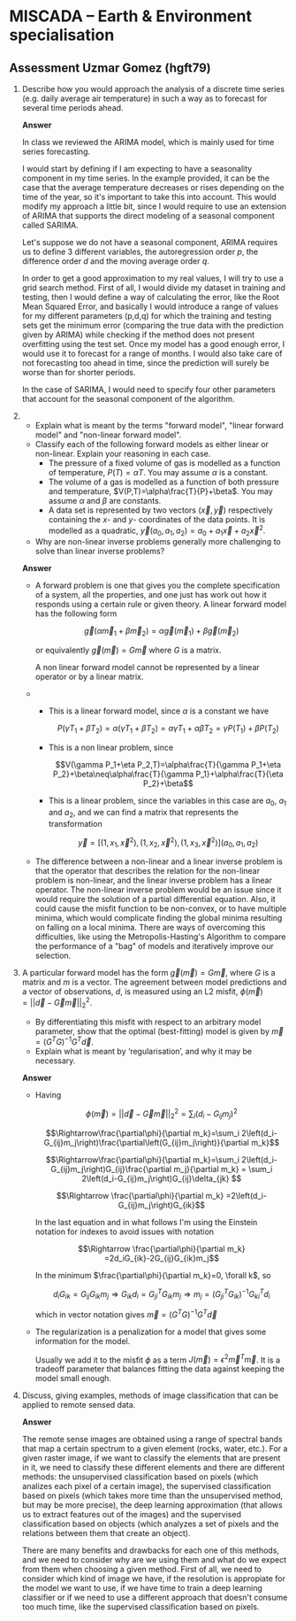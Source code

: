 # MISCADA – Earth & Environment specialisation 

## Assessment Uzmar Gomez (hgft79)

1. Describe how you would approach the analysis of a discrete time series (e.g. daily average air temperature) in such a way as to forecast for several time periods ahead.

    **Answer**

    In class we reviewed the ARIMA model, which is mainly used for time series forecasting. 

    I would start by defining if I am expecting to have a seasonality component in my time series. In the example provided, it can be the case that the average temperature decreases or rises depending on the time of the year, so it's important to take this into account. This would modify my approach a little bit, since I would require to use an extension of ARIMA that supports the direct modeling of a seasonal component called SARIMA.

    Let's suppose we do not have a seasonal component, ARIMA requires us to define 3 different variables, the autoregression order $p$, the difference order $d$ and the moving average order $q$. 

    In order to get a good approximation to my real values, I will try to use a grid search method. First of all, I would divide my dataset in training and testing, then I would define a way of calculating the error, like the Root Mean Squared Error, and basically I would introduce a range of values for my different parameters (p,d,q) for which the training and testing sets get the minimum error (comparing the true data with the prediction given by ARIMA) while checking if the method does not present overfitting using the test set. Once my model has a good enough error, I would use it to forecast for a range of months. I would also take care of not forecasting too ahead in time, since the prediction will surely be worse than for shorter periods.

    In the case of SARIMA, I would need to specify four other parameters that account for the seasonal component of the algorithm.


3.  * Explain what is meant by the terms "forward model", "linear forward model" and "non-linear forward model".  
    * Classify each of the following forward models as either linear or non-linear. Explain your reasoning in each case.  
        -  The pressure of a fixed volume of gas is modelled as a function of temperature, $P(T)=\alpha T$. You may assume $\alpha$ is a constant. 
        - The volume of a gas is modelled as a function of both pressure and temperature, $V(P,T)=\alpha\frac{T}{P}+\beta$. You may assume $\alpha$ and $\beta$ are constants. 
        - A data set is represented by two vectors $(\vec{x},\vec{y})$ respectively containing the $x$- and $y$- coordinates of the data points. It is modelled as a quadratic, $\vec{y}(a_0,a_1,a_2)=a_0 +a_1\vec{x}+a_2\vec{x}^2$. 
    * Why are non-linear inverse problems generally more challenging to solve than linear inverse problems? 

    **Answer**

    * A forward problem is one that gives you the complete specification of a system, all the properties, and one just has work out how it responds using a certain rule or given theory. A linear forward model has the following form

        $$\vec{g}\left(\alpha\vec{m}_1+\beta\vec{m}_2\right)=\alpha\vec{g}\left(\vec{m}_1\right)+\beta\vec{g}\left(\vec{m}_2\right)$$

        or equivalently  $\vec{g}\left(\vec{m}\right)=G\vec{m}$ where $G$ is a matrix.

        A non linear forward model cannot be represented by a linear operator or by a linear matrix.

    * - This is a linear forward model, since $\alpha$ is a constant we have 

        $$P(\gamma T_1+\beta T_2)=\alpha (\gamma T_1+\beta T_2)=\alpha\gamma T_1+\alpha\beta T_2=\gamma P(T_1) +\beta P(T_2)$$
    
      - This is a non linear problem, since 

        $$V(\gamma P_1+\eta P_2,T)=\alpha\frac{T}{\gamma P_1+\eta P_2}+\beta\neq\alpha\frac{T}{\gamma P_1}+\alpha\frac{T}{\eta P_2}+\beta$$
      
      - This is a linear problem, since the variables in this case are $a_0$, $a_1$ and $a_2$, and we can find a matrix that represents the transformation

        $$\vec{y}=[(1,x_1,\vec{x}^2),(1,x_2,\vec{x}^2),(1,x_3,\vec{x}^2)](a_0,a_1,a_2)$$

    * The difference between a non-linear and a linear inverse problem is that the operator that describes the relation for the non-linear problem is non-linear, and the linear inverse problem has a linear operator. The non-linear inverse problem would be an issue since it would require the solution of a partial differential equation. Also, it could cause the misfit function to be non-convex, or to have multiple minima, which would complicate finding the global minima resulting on falling on a local minima. There are ways of overcoming this difficulties, like using the Metropolis-Hasting's Algorithm to compare the performance of a "bag" of models and iteratively improve our selection.

4. A particular forward model has the form $\vec{g}(\vec{m})=G\vec{m}$, where $G$ is a matrix and $m$ is a vector. The agreement between model predictions and a vector of observations, $d$, is measured using an L2 misfit, $\phi(\vec{m})=||\vec{d}-\vec{G}\vec{m}||_2^2$.  
    * By differentiating this misfit with respect to an arbitrary model parameter, show that the optimal (best-fitting) model is given by $\vec{m}=(G^TG)^{-1}G^T \vec{d}$.  
    * Explain what is meant by ‘regularisation’, and why it may be necessary.

    **Answer**

    * Having 

        $$\phi(\vec{m})=||\vec{d}-\vec{G}\vec{m}||_2^2=\sum_i\left(d_i-G_{ij}m_j\right)^2$$

        $$\Rightarrow\frac{\partial\phi}{\partial m_k}=\sum_i 2\left(d_i-G_{ij}m_j\right)\frac{\partial\left(G_{ij}m_j\right)}{\partial m_k}$$

        $$\Rightarrow\frac{\partial\phi}{\partial m_k}=\sum_i 2\left(d_i-G_{ij}m_j\right)G_{ij}\frac{\partial m_j}{\partial m_k} = \sum_i 2\left(d_i-G_{ij}m_j\right)G_{ij}\delta_{jk} $$

        $$\Rightarrow \frac{\partial\phi}{\partial m_k} =2\left(d_i-G_{ij}m_j\right)G_{ik}$$

        In the last equation and in what follows I'm using the Einstein notation for indexes to avoid issues with notation

        $$\Rightarrow \frac{\partial\phi}{\partial m_k} =2d_iG_{ik}-2G_{ij}G_{ik}m_j$$

        In the minimum $\frac{\partial\phi}{\partial m_k}=0, \forall k$, so

        $$d_iG_{ik}=G_{ij}G_{ik}m_j\Rightarrow G_{ik}d_i=G^T_{ji}G_{ik}m_j\Rightarrow m_j =\left(G^T_{ji}G_{ik}\right)^{-1} G^T_{ki}d_i$$

        which in vector notation gives $\vec{m}=(G^TG)^{-1}G^T \vec{d}$

    * The regularization is a penalization for a model that gives some information for the model.

        Usually we add it to the misfit $\phi$ as a term $J(\vec{m})=\epsilon^2\vec{m}^T\vec{m}$. It is a tradeoff parameter that balances fitting the data against keeping the model small enough. 
 
8. Discuss, giving examples, methods of image classification that can be applied to remote sensed data.

    **Answer**

    The remote sense images are obtained using a range of spectral bands that map a certain spectrum to a given element (rocks, water, etc.). For a given raster image, if we want to classify the elements that are present in  it, we need to classify these different elements and there are different methods: the unsupervised classification based on pixels (which analizes each pixel of a certain image), the supervised classification based on pixels (which takes more time than the unsupervised method, but may be more precise), the deep learning approximation (that allows us to extract features out of the images) and the supervised classification based on objects (which analyzes a set of pixels and the relations between them that create an object).

    There are many benefits and drawbacks for each one of this methods, and we need to consider why are we using them and what do we expect from them when choosing a given method. First of all, we need to consider which kind of image we have, if the resolution is appropiate for the model we want to use, if we have time to train a deep learning classifier or if we need to use a different approach that doesn't consume too much time, like the supervised classification based on pixels.